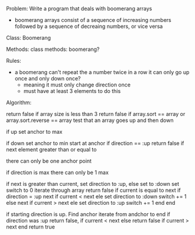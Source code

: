 Problem:
Write a program that deals with boomerang arrays
- boomerang arrays consist of a sequence of increasing numbers followed by a sequence of decreaing numbers, or vice versa


Class:
Boomerang

Methods:
class methods:
boomerang?

Rules:
- a boomerang can't repeat the a number twice in a row
it can only go up once and only down once?
  - meaning it must only change direction once
  - must have at least 3 elements to do this

Algorithm:

return false if array size is less than 3
return false if array.sort == array or array.sort.reverse == array
test that an array goes up and then down

if up set anchor to max

if down set anchor to min
start at anchor
  if direction == :up
    return false if next element greater than or equal to 

there can only be one anchor point


if direction is max there can only be 1 max


if next is greater than current, set direction to :up, else set to :down
set switch to 0
iterate through array
  return false if current is equal to next
  if direction = :up
    next if current < next ele
    set direction to :down
    switch += 1
  else
    next if current > next ele
    set direction to :up
    switch += 1
  end
end
  

if starting direction is up. Find anchor
iterate from andchor to end
  if direction was :up
    return false, if current < next
  else
    return false if current > next
  end
return true
    

    
